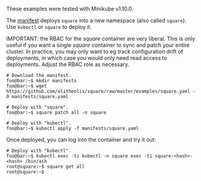These examples were tested with Minikube v1.10.0.

The [manifest](square-single-namespace.yaml) deploys `square` into a new
namespace (also called `square`). Use `kubectl` or `square` to deploy it.

IMPORTANT: the RBAC for the *square* container are very liberal. This is only
useful if you want a single *square* container to sync and patch your entire
cluster. In practice, you may only want to eg track configuration drift of
deployments, in which case you would only need read access to deployments.
Adjust the RBAC role as necessary.


```console
# Download the manifest.
foo@bar:~$ mkdir manifests
foo@bar:~$ wget https://github.com/olitheolix/square/raw/master/examples/square.yaml -O manifests/square.yaml

# Deploy with "square".
foo@bar:~$ square patch all -n square

# Deploy with "kubectl".
foo@bar:~$ kubectl apply -f manifests/square.yaml
```

Once deployed, you can log into the container and try it out:

```console
# Deploy with "kubectl".
foo@bar:~$ kubectl exec -ti kubectl -n square exec -ti square-<hash>-<hash> /bin/ash
root@square:~$ square get all
root@square:~$
```
